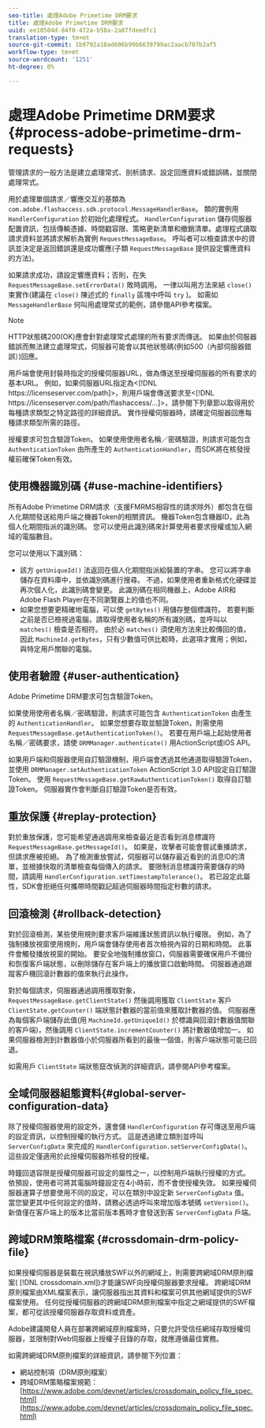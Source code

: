```yaml
---
seo-title: 處理Adobe Primetime DRM要求
title: 處理Adobe Primetime DRM要求
uuid: ee10504d-84f0-472a-b58a-2a87fdeedfc1
translation-type: tm+mt
source-git-commit: 1b9792a10ad606b99b6639799ac2aacb707b2af5
workflow-type: tm+mt
source-wordcount: '1251'
ht-degree: 0%

---
```



# 處理Adobe Primetime DRM要求 {#process-adobe-primetime-drm-requests}

管理請求的一般方法是建立處理常式、剖析請求、設定回應資料或錯誤碼，並關閉處理常式。

用於處理單個請求／響應交互的基類為 `com.adobe.flashaccess.sdk.protocol.MessageHandlerBase`。 類的實例用 `HandlerConfiguration` 於初始化處理程式。 `HandlerConfiguration` 儲存伺服器配置資訊，包括傳輸憑據、時間戳容限、策略更新清單和撤銷清單。處理程式讀取請求資料並將請求解析為實例 `RequestMessageBase`。 呼叫者可以檢查請求中的資訊並決定是返回錯誤還是成功響應(子類 `RequestMessageBase` 提供設定響應資料的方法)。

如果請求成功，請設定響應資料；否則，在失 `RequestMessageBase.setErrorData()` 敗時調用。 一律以叫用方法來結 `close()` 束實作(建議在 `close()` 陳述式的 `finally` 區塊中呼叫 `try` )。 如需如 `MessageHandlerBase` 何叫用處理常式的範例，請參閱API參考檔案。

>[!NOTE]
>
>HTTP狀態碼200(OK)應會針對處理常式處理的所有要求而傳送。 如果由於伺服器錯誤而無法建立處理常式，伺服器可能會以其他狀態碼(例如500（內部伺服器錯誤）)回應。

用戶端會使用封裝時指定的授權伺服器URL，做為傳送至授權伺服器的所有要求的基本URL。 例如，如果伺服器URL指定為&lt;[!DNL ht<span></span>tps://licenseserver.com/path]>，則用戶端會傳送要求至&lt;[!DNL ht<span></span>tps://licenseserver.com/path/flashaccess/...]>，請參閱下列章節以取得用於每種請求類型之特定路徑的詳細資訊。 實作授權伺服器時，請確定伺服器回應每種請求類型所需的路徑。

授權要求可包含驗證Token。 如果使用使用者名稱／密碼驗證，則請求可能包含 `AuthenticationToken` 由所產生的 `AuthenticationHandler`，而SDK將在核發授權前確保Token有效。

## 使用機器識別碼 {#use-machine-identifiers}

所有Adobe Primetime DRM請求（支援FMRMS相容性的請求除外）都包含在個人化期間發送給用戶端之機器Token的相關資訊。 機器Token包含機器ID，此為個人化期間指派的識別碼。 您可以使用此識別碼來計算使用者要求授權或加入網域的電腦數目。

您可以使用以下識別碼：

* 該方 `getUniqueId()` 法返回在個人化期間指派給裝置的字串。 您可以將字串儲存在資料庫中，並依識別碼進行搜尋。 不過，如果使用者重新格式化硬碟並再次個人化，此識別碼會變更。 此識別碼在相同機器上，Adobe AIR和Adobe Flash Player在不同瀏覽器上的值也不同。
* 如果您想要更精確地電腦，可以使 `getBytes()` 用儲存整個標識符。 若要判斷之前是否已檢視過電腦，請取得使用者名稱的所有識別碼，並呼叫以 `matches()` 檢查是否相符。 由於必 `matches()` 須使用方法來比較傳回的值，因此 `MachineId.getBytes`，只有少數值可供比較時，此選項才實用；例如，與特定用戶關聯的電腦。

## 使用者驗證 {#user-authentication}

Adobe Primetime DRM要求可包含驗證Token。

如果使用使用者名稱／密碼驗證，則請求可能包含 `AuthenticationToken` 由產生的 `AuthenticationHandler`。 如果您想要存取並驗證Token，則需使用 `RequestMessageBase.getAuthenticationToken()`。 若要在用戶端上起始使用者名稱／密碼要求，請使 `DRMManager.authenticate()` 用ActionScript或iOS API。

如果用戶端和伺服器使用自訂驗證機制，用戶端會透過其他通道取得驗證Token，並使用 `DRMManager.setAuthenticationToken` ActionScript 3.0 API設定自訂驗證Token。 使用 `RequestMessageBase.getRawAuthenticationToken()` 取得自訂驗證Token。 伺服器實作會判斷自訂驗證Token是否有效。

## 重放保護 {#replay-protection}

對於重放保護，您可能希望通過調用來檢查最近是否看到消息標識符 `RequestMessageBase.getMessageId()`。 如果是，攻擊者可能會嘗試重播請求，但請求應被拒絕。 為了檢測重放嘗試，伺服器可以儲存最近看到的消息ID的清單，並根據快取的清單檢查每個傳入的請求。 要限制消息標識符需要儲存的時間，請調用 `HandlerConfiguration.setTimestampTolerance()`。 若已設定此屬性，SDK會拒絕任何攜帶時間戳記超過伺服器時間指定秒數的請求。

## 回滾檢測 {#rollback-detection}

對於回滾檢測，某些使用規則要求客戶端維護狀態資訊以執行權限。 例如，為了強制播放視窗使用規則，用戶端會儲存使用者首次檢視內容的日期和時間。 此事件會觸發播放視窗的開始。 要安全地強制播放窗口，伺服器需要確保用戶不備份和恢復客戶端狀態，以刪除儲存在客戶端上的播放窗口啟動時間。 伺服器通過跟蹤客戶機回滾計數器的值來執行此操作。

對於每個請求，伺服器通過調用獲取對象， `RequestMessageBase.getClientState()` 然後調用獲取 `ClientState` 客戶 `ClientState.getCounter()` 端狀態計數器的當前值來獲取計數器的值。 伺服器應為每個客戶端儲存此值(用 `MachineId.getUniqueId()` 於標識與回滾計數器值關聯的客戶端)，然後調用 `ClientState.incrementCounter()` 將計數器值增加一。 如果伺服器檢測到計數器值小於伺服器所看到的最後一個值，則客戶端狀態可能已回退。

如需用戶 `ClientState` 端狀態竄改偵測的詳細資訊，請參閱API參考檔案。

## 全域伺服器組態資料{#global-server-configuration-data}

除了授權伺服器使用的設定外，還會儲 `HandlerConfiguration` 存可傳送至用戶端的設定資訊，以控制授權的執行方式。 這是透過建立類別並呼叫 `ServerConfigData` 來完成的 `HandlerConfiguration.setServerConfigData()`。 這些設定僅適用於此授權伺服器所核發的授權。

時鐘回退容限是授權伺服器可設定的屬性之一，以控制用戶端執行授權的方式。 依預設，使用者可將其電腦時鐘設定在4小時前，而不會使授權失效。 如果授權伺服器運算子想要使用不同的設定，可以在類別中設定新 `ServerConfigData` 值。 當您變更其中任何設定的值時，請務必透過呼叫來增加版本號碼 `setVersion()`。 新值僅在客戶端上的版本比當前版本舊時才會發送到客 `ServerConfigData` 戶端。

## 跨域DRM策略檔案 {#crossdomain-drm-policy-file}

如果授權伺服器是裝載在視訊播放SWF以外的網域上，則需要跨網域DRM原則檔案( [!DNL crossdomain.xml])才能讓SWF向授權伺服器要求授權。 跨網域DRM原則檔案由XML檔案表示，讓伺服器指出其資料和檔案可供其他網域提供的SWF檔案使用。 任何從授權伺服器的跨網域DRM原則檔案中指定之網域提供的SWF檔案，都可從該授權伺服器存取資料或資產。

Adobe建議開發人員在部署跨網域原則檔案時，只要允許受信任網域存取授權伺服器，並限制對Web伺服器上授權子目錄的存取，就應遵循最佳實務。

如需跨網域DRM原則檔案的詳細資訊，請參閱下列位置：

* 網站控制項（DRM原則檔案）
* 跨域DRM策略檔案規範： [https://www.adobe.com/devnet/articles/crossdomain_policy_file_spec.html](https://www.adobe.com/devnet/articles/crossdomain_policy_file_spec.html)